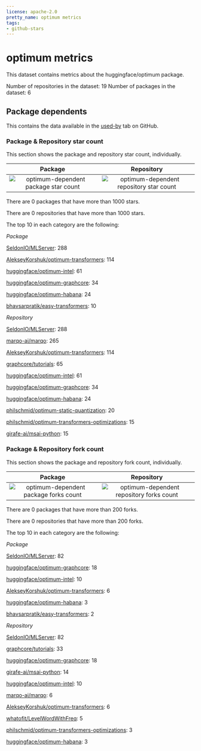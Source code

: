 ```yaml
---
license: apache-2.0
pretty_name: optimum metrics
tags:
- github-stars
---
```


# optimum metrics

This dataset contains metrics about the huggingface/optimum package.

Number of repositories in the dataset: 19
Number of packages in the dataset: 6

## Package dependents

This contains the data available in the [used-by](https://github.com/huggingface/optimum/network/dependents)
tab on GitHub.

### Package & Repository star count

This section shows the package and repository star count, individually. 


Package             |  Repository
:-------------------------:|:-------------------------:
![optimum-dependent package star count](./optimum-dependents/resolve/main/optimum-dependent_package_star_count.png)  |  ![optimum-dependent repository star count](./optimum-dependents/resolve/main/optimum-dependent_repository_star_count.png)

There are 0 packages that have more than 1000 stars.

There are 0 repositories that have more than 1000 stars.


The top 10 in each category are the following:

*Package*

[SeldonIO/MLServer](https://github.com/SeldonIO/MLServer): 288

[AlekseyKorshuk/optimum-transformers](https://github.com/AlekseyKorshuk/optimum-transformers): 114

[huggingface/optimum-intel](https://github.com/huggingface/optimum-intel): 61

[huggingface/optimum-graphcore](https://github.com/huggingface/optimum-graphcore): 34

[huggingface/optimum-habana](https://github.com/huggingface/optimum-habana): 24

[bhavsarpratik/easy-transformers](https://github.com/bhavsarpratik/easy-transformers): 10

*Repository*

[SeldonIO/MLServer](https://github.com/SeldonIO/MLServer): 288

[marqo-ai/marqo](https://github.com/marqo-ai/marqo): 265

[AlekseyKorshuk/optimum-transformers](https://github.com/AlekseyKorshuk/optimum-transformers): 114

[graphcore/tutorials](https://github.com/graphcore/tutorials): 65

[huggingface/optimum-intel](https://github.com/huggingface/optimum-intel): 61

[huggingface/optimum-graphcore](https://github.com/huggingface/optimum-graphcore): 34

[huggingface/optimum-habana](https://github.com/huggingface/optimum-habana): 24

[philschmid/optimum-static-quantization](https://github.com/philschmid/optimum-static-quantization): 20

[philschmid/optimum-transformers-optimizations](https://github.com/philschmid/optimum-transformers-optimizations): 15

[girafe-ai/msai-python](https://github.com/girafe-ai/msai-python): 15


### Package & Repository fork count

This section shows the package and repository fork count, individually. 

Package             |  Repository
:-------------------------:|:-------------------------:
![optimum-dependent package forks count](./optimum-dependents/resolve/main/optimum-dependent_package_forks_count.png)  |  ![optimum-dependent repository forks count](./optimum-dependents/resolve/main/optimum-dependent_repository_forks_count.png)

There are 0 packages that have more than 200 forks.

There are 0 repositories that have more than 200 forks.


The top 10 in each category are the following:

*Package*

[SeldonIO/MLServer](https://github.com/SeldonIO/MLServer): 82

[huggingface/optimum-graphcore](https://github.com/huggingface/optimum-graphcore): 18

[huggingface/optimum-intel](https://github.com/huggingface/optimum-intel): 10

[AlekseyKorshuk/optimum-transformers](https://github.com/AlekseyKorshuk/optimum-transformers): 6

[huggingface/optimum-habana](https://github.com/huggingface/optimum-habana): 3

[bhavsarpratik/easy-transformers](https://github.com/bhavsarpratik/easy-transformers): 2

*Repository*

[SeldonIO/MLServer](https://github.com/SeldonIO/MLServer): 82

[graphcore/tutorials](https://github.com/graphcore/tutorials): 33

[huggingface/optimum-graphcore](https://github.com/huggingface/optimum-graphcore): 18

[girafe-ai/msai-python](https://github.com/girafe-ai/msai-python): 14

[huggingface/optimum-intel](https://github.com/huggingface/optimum-intel): 10

[marqo-ai/marqo](https://github.com/marqo-ai/marqo): 6

[AlekseyKorshuk/optimum-transformers](https://github.com/AlekseyKorshuk/optimum-transformers): 6

[whatofit/LevelWordWithFreq](https://github.com/whatofit/LevelWordWithFreq): 5

[philschmid/optimum-transformers-optimizations](https://github.com/philschmid/optimum-transformers-optimizations): 3

[huggingface/optimum-habana](https://github.com/huggingface/optimum-habana): 3

    